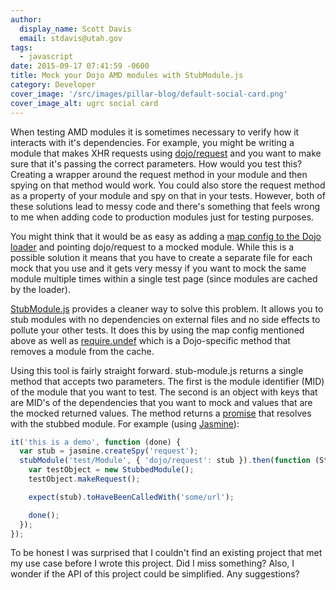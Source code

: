 ```yaml
---
author:
  display_name: Scott Davis
  email: stdavis@utah.gov
tags:
  - javascript
date: 2015-09-17 07:41:59 -0600
title: Mock your Dojo AMD modules with StubModule.js
category: Developer
cover_image: '/src/images/pillar-blog/default-social-card.png'
cover_image_alt: ugrc social card
---
```


When testing AMD modules it is sometimes necessary to verify how it interacts with it&#39;s dependencies. For example, you might be writing a module that makes XHR requests using [dojo/request](https://dojotoolkit.org/reference-guide/1.10/dojo/request.html) and you want to make sure that it&#39;s passing the correct parameters. How would you test this? Creating a wrapper around the request method in your module and then spying on that method would work. You could also store the request method as a property of your module and spy on that in your tests. However, both of these solutions lead to messy code and there&#39;s something that feels wrong to me when adding code to production modules just for testing purposes.

You might think that it would be as easy as adding a [map config to the Dojo loader](https://dojotoolkit.org/reference-guide/1.10/loader/amd.html) and pointing dojo/request to a mocked module. While this is a possible solution it means that you have to create a separate file for each mock that you use and it gets very messy if you want to mock the same module multiple times within a single test page (since modules are cached by the loader).

[StubModule.js](https://github.com/agrc/stub-module) provides a cleaner way to solve this problem. It allows you to stub modules with no dependencies on external files and no side effects to pollute your other tests. It does this by using the map config mentioned above as well as [require.undef](https://dojotoolkit.org/reference-guide/1.10/loader/amd.html) which is a Dojo-specific method that removes a module from the cache.

Using this tool is fairly straight forward. stub-module.js returns a single method that accepts two parameters. The first is the module identifier (MID) of the module that you want to test. The second is an object with keys that are MID&#39;s of the dependencies that you want to mock and values that are the mocked returned values. The method returns a [promise](https://dojotoolkit.org/reference-guide/1.10/dojo/promise.html) that resolves with the stubbed module. For example (using [Jasmine](https://jasmine.github.io/)):

```js
it('this is a demo', function (done) {
  var stub = jasmine.createSpy('request');
  stubModule('test/Module', { 'dojo/request': stub }).then(function (StubbedModule) {
    var testObject = new StubbedModule();
    testObject.makeRequest();

    expect(stub).toHaveBeenCalledWith('some/url');

    done();
  });
});
```

To be honest I was surprised that I couldn&#39;t find an existing project that met my use case before I wrote this project. Did I miss something? Also, I wonder if the API of this project could be simplified. Any suggestions?
